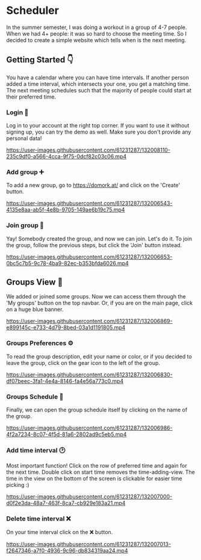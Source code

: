 # Scheduler

In the summer semester, I was doing a workout in a group of 4-7 people. When we had 4+ people: it was so hard to choose the meeting time. So I decided to create a simple website which tells when is the next meeting.

## Getting Started 👇

You have a calendar where you can have time intervals. If another person added a time interval, which intersects your one, you get a matching time. The next meeting schedules such that the majority of people could start at their preferred time.

### Login 👋

Log in to your account at the right top corner. If you want to use it without signing up, you can try the demo as well. Make sure you don't provide any personal data!

https://user-images.githubusercontent.com/61231287/132008110-235c9df0-a566-4cca-9f75-0dcf82c03c06.mp4

### Add group ➕

To add a new group, go to https://domork.at/ and click on the 'Create' button.

https://user-images.githubusercontent.com/61231287/132006543-4135e8aa-ab5f-4e8b-9705-149ae6b19c75.mp4

### Join group 💾

Yay! Somebody created the group, and now we can join. Let's do it. To join the group, follow the previous steps, but click the 'Join' button instead. 

https://user-images.githubusercontent.com/61231287/132006653-0bc5c7b5-9c78-4ba9-82ec-b353bfda6026.mp4

## Groups View 📜

We added or joined some groups. Now we can access them through the 'My groups' button on the top navbar. Or, if you are on the main page, click on a huge blue banner. 

https://user-images.githubusercontent.com/61231287/132006869-e899145c-e733-4d79-8bed-03a1d1191805.mp4

### Groups Preferences ⚙️

To read the group description, edit your name or color, or if you decided to leave the group, click on the gear icon to the left of the group.

https://user-images.githubusercontent.com/61231287/132006830-df07beec-3fa1-4e4a-8146-fa4e56a773c0.mp4

### Groups Schedule 📅

Finally, we can open the group schedule itself by clicking on the name of the group.

https://user-images.githubusercontent.com/61231287/132006986-4f2a7234-8c07-4f5d-81a6-2802ad9c5eb5.mp4

### Add time interval  🕑

Most important function! Click on the row of preferred time and again for the next time. Double click on start time removes the time-adding-view. The time in the view on the bottom of the screen is clickable for easier time picking :)

https://user-images.githubusercontent.com/61231287/132007000-d0f2e3da-48a7-463f-8ca7-cb929e183a21.mp4

### Delete time interval ❌

On your time interval click on the ❌ button. 

https://user-images.githubusercontent.com/61231287/132007013-f2647346-a7f0-4936-9c96-db834319aa24.mp4

